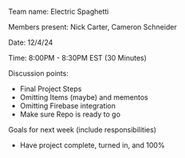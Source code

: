 Team name: Electric Spaghetti

Members present: Nick Carter, Cameron Schneider

Date: 12/4/24

Time: 8:00PM - 8:30PM EST (30 Minutes)

Discussion points:

* Final Project Steps
* Omitting Items (maybe) and mementos
* Omitting Firebase integration
* Make sure Repo is ready to go

Goals for next week (include responsibilities)

* Have project complete, turned in, and 100%
